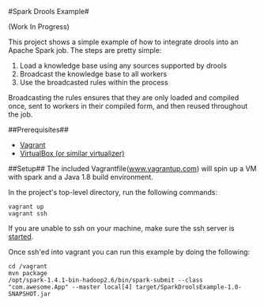 #Spark Drools Example#

(Work In Progress)

This project shows a simple example of how to integrate drools into an 
Apache Spark job. The steps are pretty simple:

1. Load a knowledge base using any sources supported by drools
2. Broadcast the knowledge base to all workers
3. Use the broadcasted rules within the process

Broadcasting the rules ensures that they are only loaded and compiled once, sent to workers in their compiled form, and then reused throughout the job.

##Prerequisites##
- [Vagrant](https://www.vagrantup.com/downloads.html) 
- [VirtualBox (or similar virtualizer)](https://www.virtualbox.org/wiki/Downloads)

##Setup##
The included Vagrantfile(www.vagrantup.com) will spin up a VM with 
spark and a Java 1.8 build environment. 

In the project's top-level directory, run the following commands:
```
vagrant up
vagrant ssh
```
If you are unable to ssh on your machine, make sure the ssh server is [started](https://docs.fedoraproject.org/en-US/Fedora/22/html/System_Administrators_Guide/s2-ssh-configuration-sshd.html).

Once ssh'ed into vagrant you
can run this example by doing the following:
```
cd /vagrant
mvn package
/opt/spark-1.4.1-bin-hadoop2.6/bin/spark-submit --class "com.awesome.App" --master local[4] target/SparkDroolsExample-1.0-SNAPSHOT.jar
```
